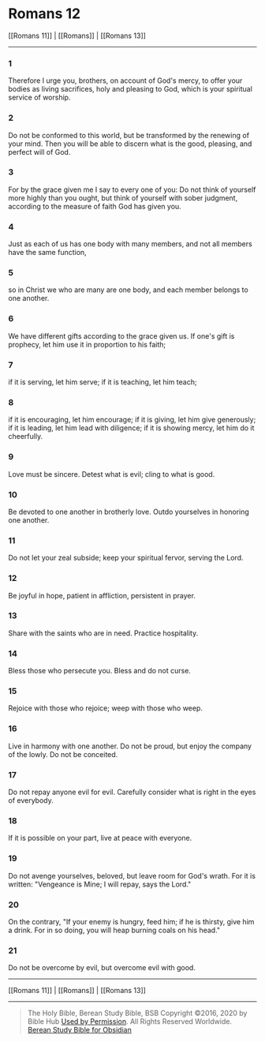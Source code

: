 # Romans 12

[[Romans 11]] | [[Romans]] | [[Romans 13]]

---

### 1
Therefore I urge you, brothers, on account of God's mercy, to offer your bodies as living sacrifices, holy and pleasing to God, which is your spiritual service of worship.

### 2
Do not be conformed to this world, but be transformed by the renewing of your mind. Then you will be able to discern what is the good, pleasing, and perfect will of God.

### 3
For by the grace given me I say to every one of you: Do not think of yourself more highly than you ought, but think of yourself with sober judgment, according to the measure of faith God has given you.

### 4
Just as each of us has one body with many members, and not all members have the same function,

### 5
so in Christ we who are many are one body, and each member belongs to one another.

### 6
We have different gifts according to the grace given us. If one's gift is prophecy, let him use it in proportion to his faith;

### 7
if it is serving, let him serve; if it is teaching, let him teach;

### 8
if it is encouraging, let him encourage; if it is giving, let him give generously; if it is leading, let him lead with diligence; if it is showing mercy, let him do it cheerfully.

### 9
Love must be sincere. Detest what is evil; cling to what is good.

### 10
Be devoted to one another in brotherly love. Outdo yourselves in honoring one another.

### 11
Do not let your zeal subside; keep your spiritual fervor, serving the Lord.

### 12
Be joyful in hope, patient in affliction, persistent in prayer.

### 13
Share with the saints who are in need. Practice hospitality.

### 14
Bless those who persecute you. Bless and do not curse.

### 15
Rejoice with those who rejoice; weep with those who weep.

### 16
Live in harmony with one another. Do not be proud, but enjoy the company of the lowly. Do not be conceited.

### 17
Do not repay anyone evil for evil. Carefully consider what is right in the eyes of everybody.

### 18
If it is possible on your part, live at peace with everyone.

### 19
Do not avenge yourselves, beloved, but leave room for God's wrath. For it is written: "Vengeance is Mine; I will repay, says the Lord."

### 20
On the contrary, "If your enemy is hungry, feed him; if he is thirsty, give him a drink. For in so doing, you will heap burning coals on his head."

### 21
Do not be overcome by evil, but overcome evil with good.

---

[[Romans 11]] | [[Romans]] | [[Romans 13]]

---

> The Holy Bible, Berean Study Bible, BSB
> Copyright &copy;2016, 2020 by Bible Hub
> [Used by Permission](https://berean.bible/terms.htm). All Rights Reserved Worldwide.
> [Berean Study Bible for Obsidian](https://github.com/gapmiss/berean-study-bible-for-obsidian)

